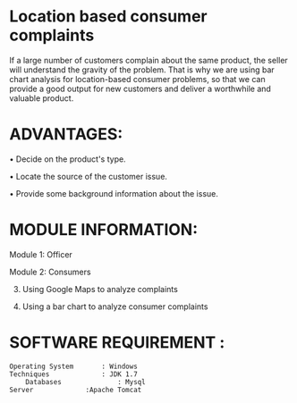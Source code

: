 
# Location based consumer complaints

If a large number of customers complain about the same product, the seller will understand the gravity of the problem. That is why we are using bar chart analysis for location-based consumer problems, so that we can provide a good output for new customers and deliver a worthwhile and valuable product.

# ADVANTAGES:

• Decide on the product's type.

• Locate the source of the customer issue.

• Provide some background information about the issue.

# MODULE INFORMATION:

Module 1: Officer

Module 2: Consumers

3. Using Google Maps to analyze complaints

4. Using a bar chart to analyze consumer complaints


# SOFTWARE REQUIREMENT :

	Operating System       : Windows  
	Techniques             : JDK 1.7
        Databases              : Mysql
	Server		       :Apache Tomcat



